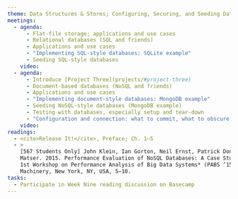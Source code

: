 ```yaml
---
theme: Data Structures & Stores; Configuring, Securing, and Seeding Databases
meetings:
  - agenda:
      - Flat-file storage; applications and use cases
      - Relational databases (SQL and friends)
      - Applications and use cases
      - "Implementing SQL-style databases: SQLite example"
      - Seeding SQL-style databases
    video:
  - agenda:
      - Introduce [Project Three](projects/#project-three)
      - Document-based databases (NoSQL and friends)
      - Applications and use cases
      - "Implementing document-style databases: MongoDB example"
      - Seeding NoSQL-style databases (MongoDB example)
      - Testing with databases, especially setup and tear-down
      - "Configuration and connection: what to commit, what to obscure (`ENV` variables)"
    video:
readings:
  - <cite>Release It!</cite>, Preface; Ch. 1–5
  - >
    [567 Students Only] John Klein, Ian Gorton, Neil Ernst, Patrick Donohoe, Kim Pham, and Chrisjan
    Matser. 2015. Performance Evaluation of NoSQL Databases: A Case Study. In *Proceedings of the
    1st Workshop on Performance Analysis of Big Data Systems* (PABS ’15). Association for Computing
    Machinery, New York, NY, USA, 5–10.
tasks:
  - Participate in Week Nine reading discussion on Basecamp
---
```

